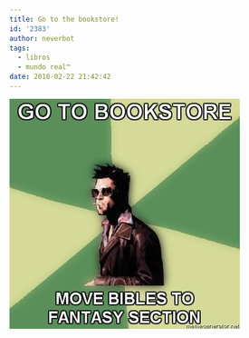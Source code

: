 ```yaml
---
title: Go to the bookstore!
id: '2383'
author: neverbot
tags:
  - libros
  - mundo real™
date: 2010-02-22 21:42:42
---
```


![201002222142.jpg](./go-to-the-bookstore/201002222142.jpg)
